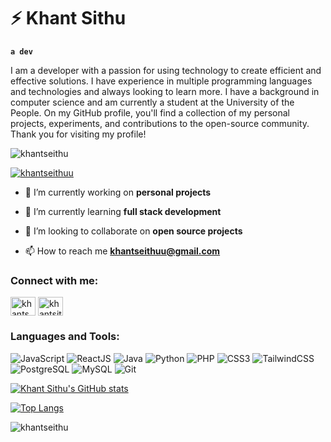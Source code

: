 # ⚡ Khant Sithu
**`a dev`**

I am a developer with a passion for using technology to create efficient and effective solutions. I have experience in multiple programming languages and technologies and always looking to learn more. I have a background in computer science and am currently a student at the University of the People. On my GitHub profile, you'll find a collection of my personal projects, experiments, and contributions to the open-source community. Thank you for visiting my profile!

<p align="left"> <img src="https://komarev.com/ghpvc/?username=khantseithu&label=Profile%20views&color=0e75b6&style=flat" alt="khantseithu" /> </p>

<p align="left"> <a href="https://twitter.com/khantseithuu" target="blank"><img src="https://img.shields.io/twitter/follow/khantseithuu?logo=twitter&style=for-the-badge" alt="khantseithuu" /></a> </p>

- 🔭 I’m currently working on **personal projects**

- 🌱 I’m currently learning **full stack development**

- 👯 I’m looking to collaborate on **open source projects**

- 📫 How to reach me **khantseithuu@gmail.com**

<h3 align="left">Connect with me:</h3>
<p align="left">
<a href="https://twitter.com/khantseithuu" target="blank"><img align="center" src="https://raw.githubusercontent.com/rahuldkjain/github-profile-readme-generator/master/src/images/icons/Social/twitter.svg" alt="khantseithuu" height="30" width="40" /></a>
<a href="https://linkedin.com/in/khantsithu" target="blank"><img align="center" src="https://raw.githubusercontent.com/rahuldkjain/github-profile-readme-generator/master/src/images/icons/Social/linked-in-alt.svg" alt="khantsithu" height="30" width="40" /></a>
</p>


<h3 align="left">Languages and Tools:</h3>
<p><img src="https://img.shields.io/badge/JavaScript-F7DF1E.svg?style=for-the-badge&logo=JavaScript&logoColor=black" alt="JavaScript">
<img src="https://img.shields.io/badge/React-61DAFB.svg?style=for-the-badge&logo=React&logoColor=black" alt="ReactJS">
<img src="https://img.shields.io/badge/java-%23ED8B00.svg?style=for-the-badge&logo=java&logoColor=white" alt="Java">
<img src="https://img.shields.io/badge/python-3670A0?style=for-the-badge&logo=python&logoColor=ffdd54" alt="Python">
<img src="https://img.shields.io/badge/php-%23777BB4.svg?style=for-the-badge&logo=php&logoColor=white" alt="PHP">
<img src="https://img.shields.io/badge/CSS3-1572B6.svg?style=for-the-badge&logo=CSS3&logoColor=white" alt="CSS3">
<img src="https://img.shields.io/badge/Tailwind%20CSS-06B6D4.svg?style=for-the-badge&logo=Tailwind-CSS&logoColor=white" alt="TailwindCSS">
<img src="https://img.shields.io/badge/PostgreSQL-4169E1.svg?style=for-the-badge&logo=PostgreSQL&logoColor=white" alt="PostgreSQL">
<img src="https://img.shields.io/badge/mysql-%2300f.svg?style=for-the-badge&logo=mysql&logoColor=white" alt="MySQL">
<img src="https://img.shields.io/badge/git-%23F05033.svg?style=for-the-badge&logo=git&logoColor=white" alt="Git">
</p>



[![Khant Sithu's GitHub stats](https://github-readme-stats.vercel.app/api?username=khantseithu&hide=stars,prs,issues,contribs&theme=gruvbox_light)](https://github.com/anuraghazra/github-readme-stats)



[![Top Langs](https://github-readme-stats.vercel.app/api/top-langs/?username=khantseithu)](https://github.com/anuraghazra/github-readme-stats)


<p><img align="center" src="https://github-readme-streak-stats.herokuapp.com/?user=khantseithu&" alt="khantseithu" /></p>

